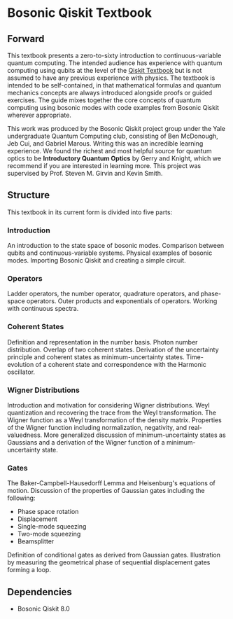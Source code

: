 # Bosonic Qiskit Textbook

## Forward
This textbook presents a zero-to-sixty introduction to continuous-variable quantum computing. The intended audience has experience with quantum computing using qubits at the level of the [Qiskit Textbook](https://qiskit.org/textbook/preface.html) but is not assumed to have any previous experience with physics. The textbook is intended to be self-contained, in that mathematical formulas and quantum mechanics concepts are always introduced alongside proofs or guided exercises. The guide mixes together the core concepts of quantum computing using bosonic modes with code examples from Bosonic Qiskit wherever appropriate. 

This work was produced by the Bosonic Qiskit project group under the Yale undergraduate Quantum Computing club, consisting of Ben McDonough, Jeb Cui, and Gabriel Marous. Writing this was an incredible learning experience. We found the richest and most helpful source for quantum optics to be **Introductory Quantum Optics** by Gerry and Knight, which we recommend if you are interested in learning more. This project was supervised by Prof. Steven M. Girvin and Kevin Smith.

## Structure
This textbook in its current form is divided into five parts:

### Introduction
An introduction to the state space of bosonic modes. Comparison between qubits and continuous-variable systems. Physical examples of bosonic modes. Importing Bosonic Qiskit and creating a simple circuit.

### Operators
Ladder operators, the number operator, quadrature operators, and phase-space operators. Outer products and exponentials of operators. Working with continuous spectra.

### Coherent States
Definition and representation in the number basis. Photon number distribution. Overlap of two coherent states. Derivation of the uncertainty principle and coherent states as minimum-uncertainty states. Time-evolution of a coherent state and correspondence with the Harmonic oscillator.

### Wigner Distributions
Introduction and motivation for considering Wigner distributions. Weyl quantization and recovering the trace from the Weyl transformation. The Wigner function as a Weyl transformation of the density matrix. Properties of the Wigner function including normalization, negativity, and real-valuedness. More generalized discussion of minimum-uncertainty states as Gaussians and a derivation of the Wigner function of a minimum-uncertainty state.

### Gates
The Baker-Campbell-Hausedorff Lemma and Heisenburg's equations of motion. Discussion of the properties of Gaussian gates including the following:

* Phase space rotation
* Displacement
* Single-mode squeezing
* Two-mode squeezing
* Beamsplitter

Definition of conditional gates as derived from Gaussian gates. Illustration by measuring the geometrical phase of sequential displacement gates forming a loop.

## Dependencies
* Bosonic Qiskit 8.0
